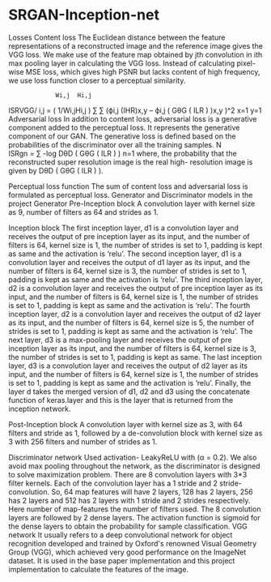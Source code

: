 # SRGAN-Inception-net
 Losses
	Content loss 
	The Euclidean distance between the feature representations of a reconstructed image and the reference image gives the VGG loss. We make use of the feature map obtained by jth  convolution in ith max pooling layer in calculating the VGG loss. Instead of calculating pixel-wise MSE loss, which gives high PSNR but lacks content of high frequency, we use loss function closer to a perceptual similarity. 

			     Wi,j  Hi,j
lSRVGG/ i,j  = ( 1/Wi,jHi,j ) ∑     ∑   (фi,j (IHR)x,y – фi,j ( GθG ( ILR ) )x,y )^2
		             x=1   y=1
Adversarial loss 
	In addition to content loss, adversarial loss is a generative component added to the perceptual loss. It represents the generative component of our GAN. The generative loss is defined based on the probabilities of the discriminator over all the training samples. 
               N		                  
    lSRgn  =   ∑  -log DθD ( GθG ( ILR ) )
              n=1
where, the probability that the reconstructed super resolution image is the real high- resolution image is given by DθD ( GθG ( ILR ) ).

 Perceptual loss function 
	The sum of content loss and adversarial loss is formulated as perceptual loss.
Generator and Discriminator models in the project
Generator
Pre-Inception block
	A convolution layer with kernel size as 9, number of filters as 64 and strides as 1.

Inception block
	The first inception layer, d1 is a convolution layer and receives the output of pre inception layer as its input, and the number of filters is 64, kernel size is 1, the number of strides is set to 1, padding is kept as same and the activation is ‘relu’. 
The second inception layer, d1 is a convolution layer and receives the output of d1 layer as its input, and the number of filters is 64, kernel size is 3, the number of strides is set to 1,  padding is kept as same and the activation is ‘relu’. 
	The third inception layer, d2 is a convolution layer and receives the output of pre inception layer as its input, and the number of filters is 64, kernel size is 1,  the number of strides is set to 1, padding is kept as same and the activation is ‘relu’. 
	The fourth inception layer, d2 is a convolution layer and receives the output of d2 layer as its input, and the number of filters is 64, kernel size is 5,  the number of strides is set to 1, padding is kept as same and the activation is ‘relu’. 
	The next layer, d3 is a max-pooling layer and receives the output of pre inception layer as its input, and the number of filters is 64, kernel size is 3, the number of strides is set to 1, padding is kept as same. 
The last inception layer, d3 is a convolution layer and receives the output of d2 layer as its input, and the number of filters is 64, kernel size is 1, the number of strides is set to 1,  padding is kept as same and the activation is ‘relu’.
 Finally, the layer d takes the merged version of d1, d2 and d3 using the concatenate function of keras.layer and this is the layer that is returned from the inception network.


Post-Inception block
	A convolution layer with kernel size as 3, with 64 filters and stride as 1, followed by a de-convolution block with kernel size as 3 with 256 filters and number of strides as 1.
 
Discriminator network
	Used activation- LeakyReLU with (α = 0.2).
	We also avoid max pooling throughout the network, as the discriminator is designed to solve maximization problem.
	There are 8 convolution layers with 3*3 filter kernels. Each of the convolution layer has a 1 stride and 2 stride-convolution. So, 64 map features will have 2 layers, 128 has 2 layers, 256 has 2 layers and 512 has 2 layers with 1 stride and 2 strides respectively. Here number of map-features the number of filters used. The 8 convolution layers are followed by 2 dense layers. The activation function is sigmoid for the dense layers to obtain the probability for sample classification. 
VGG network 
	It usually refers to a deep convolutional network for object recognition developed and trained by Oxford's renowned Visual Geometry Group (VGG), which achieved very good performance on the ImageNet dataset. It is used in the base paper implementation and this project implementation to calculate the features of the image. 

